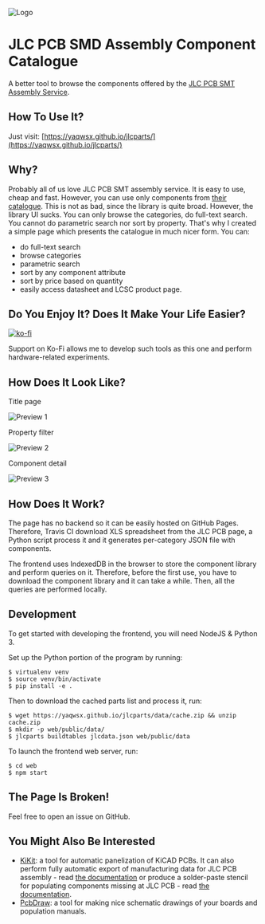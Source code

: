 ![Logo](web/public/favicon.svg)

# JLC PCB SMD Assembly Component Catalogue

A better tool to browse the components offered by the [JLC PCB SMT Assembly
Service](https://jlcpcb.com/smt-assembly).

## How To Use It?

Just visit: [https://yaqwsx.github.io/jlcparts/](https://yaqwsx.github.io/jlcparts/)

## Why?

Probably all of us love JLC PCB SMT assembly service. It is easy to use, cheap
and fast. However, you can use only components from [their
catalogue](https://jlcpcb.com/parts). This is not as bad, since the library is
quite broad. However, the library UI sucks. You can only browse the categories,
do full-text search. You cannot do parametric search nor sort by property.
That's why I created a simple page which presents the catalogue in much nicer
form. You can:
- do full-text search
- browse categories
- parametric search
- sort by any component attribute
- sort by price based on quantity
- easily access datasheet and LCSC product page.

## Do You Enjoy It? Does It Make Your Life Easier?

[![ko-fi](https://www.ko-fi.com/img/githubbutton_sm.svg)](https://ko-fi.com/E1E2181LU)

Support on Ko-Fi allows me to develop such tools as this one and perform
hardware-related experiments.

## How Does It Look Like?

Title page

![Preview 1](https://user-images.githubusercontent.com/1590880/93708766-32ab0d80-fb39-11ea-8365-da2ca1b13d8b.jpg)

Property filter

![Preview 2](https://user-images.githubusercontent.com/1590880/93708599-e01d2180-fb37-11ea-96b6-5d5eb4e0f285.jpg)

Component detail

![Preview 3](https://user-images.githubusercontent.com/1590880/93708601-e0b5b800-fb37-11ea-84ed-6ba73f07911d.jpg)


## How Does It Work?

The page has no backend so it can be easily hosted on GitHub Pages. Therefore,
Travis CI download XLS spreadsheet from the JLC PCB page, a Python script
process it and it generates per-category JSON file with components.

The frontend uses IndexedDB in the browser to store the component library and
perform queries on it. Therefore, before the first use, you have to download the
component library and it can take a while. Then, all the queries are performed
locally.

## Development

To get started with developing the frontend, you will need NodeJS & Python 3.

Set up the Python portion of the program by running:

```
$ virtualenv venv
$ source venv/bin/activate
$ pip install -e .
```

Then to download the cached parts list and process it, run:

```
$ wget https://yaqwsx.github.io/jlcparts/data/cache.zip && unzip cache.zip
$ mkdir -p web/public/data/
$ jlcparts buildtables jlcdata.json web/public/data
```

To launch the frontend web server, run:

```
$ cd web
$ npm start
```

## The Page Is Broken!

Feel free to open an issue on GitHub.

## You Might Also Be Interested

- [KiKit](https://github.com/yaqwsx/KiKit): a tool for automatic panelization of
  KiCAD PCBs. It can also perform fully automatic export of manufacturing data
  for JLC PCB assembly - read [the
  documentation](https://github.com/yaqwsx/KiKit/blob/master/doc/fabrication/jlcpcb.md)
  or produce a solder-paste stencil for populating components missing at JLC PCB - read [the
  documentation](https://github.com/yaqwsx/KiKit/blob/master/doc/stencil.md).
- [PcbDraw](https://github.com/yaqwsx/PcbDraw): a tool for making nice schematic
  drawings of your boards and population manuals.